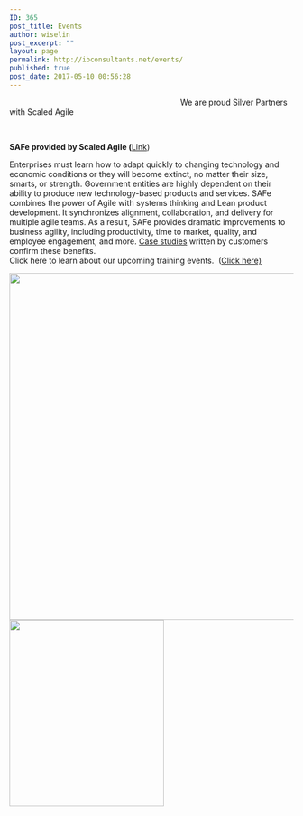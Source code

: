 ```yaml
---
ID: 365
post_title: Events
author: wiselin
post_excerpt: ""
layout: page
permalink: http://ibconsultants.net/events/
published: true
post_date: 2017-05-10 00:56:28
---
```

<p>                                                                             We are proud Silver Partners with Scaled Agile</p><p> </p><p><strong>SAFe provided by Scaled Agile (</strong><a href="http://www.scaledagileframework.com/why-safe/">Link</a>)</p><p>Enterprises must learn how to adapt quickly to changing technology and economic conditions or they will become extinct, no matter their size, smarts, or strength. Government entities are highly dependent on their ability to produce new technology-based products and services. SAFe combines the power of Agile with systems thinking and Lean product development. It synchronizes alignment, collaboration, and delivery for multiple agile teams. As a result, SAFe provides dramatic improvements to business agility, including productivity, time to market, quality, and employee engagement, and more. <a href="http://www.scaledagileframework.com/case-studies/">Case studies</a> written by customers confirm these benefits.<br /> Click here to learn about our upcoming training events.  (<a href="http://ibcllc.eventbrite.com">Click here)</a></p>		
		<img width="1024" height="614" src="http://ibconsultants.net/wp-content/uploads/2017/05/IBC_LOGO-HD-1024x614.png" alt="" srcset="https://ibconsultants.net/wp-content/uploads/2017/05/IBC_LOGO-HD-1024x614.png 1024w, https://ibconsultants.net/wp-content/uploads/2017/05/IBC_LOGO-HD-300x180.png 300w, https://ibconsultants.net/wp-content/uploads/2017/05/IBC_LOGO-HD-768x461.png 768w, https://ibconsultants.net/wp-content/uploads/2017/05/IBC_LOGO-HD.png 1500w" sizes="(max-width: 1024px) 100vw, 1024px" />		
		<img width="274" height="330" src="http://ibconsultants.net/wp-content/uploads/2017/05/Scaled-Agile-Silver-Partner.png" alt="" srcset="https://ibconsultants.net/wp-content/uploads/2017/05/Scaled-Agile-Silver-Partner.png 274w, https://ibconsultants.net/wp-content/uploads/2017/05/Scaled-Agile-Silver-Partner-249x300.png 249w" sizes="(max-width: 274px) 100vw, 274px" />